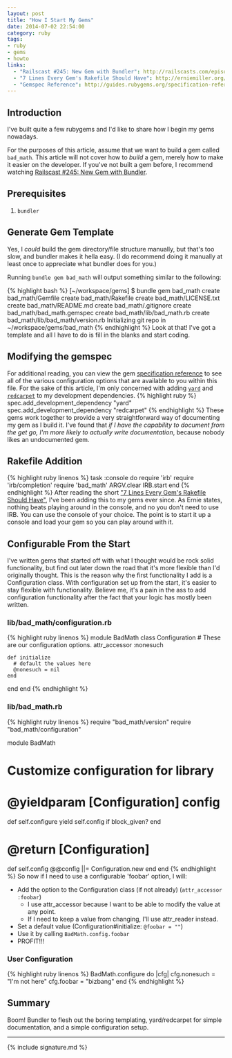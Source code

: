 ```yaml
---
layout: post
title: "How I Start My Gems"
date: 2014-07-02 22:54:00
category: ruby
tags:
- ruby
- gems
- howto
links:
  - "Railscast #245: New Gem with Bundler": http://railscasts.com/episodes/245-new-gem-with-bundler
  - "7 Lines Every Gem's Rakefile Should Have": http://erniemiller.org/2014/02/05/7-lines-every-gems-rakefile-should-have/
  - "Gemspec Reference": http://guides.rubygems.org/specification-reference/
---
```



## Introduction
I've built quite a few rubygems and I'd like to share how I begin my gems nowadays.

For the purposes of this article, assume that we want to build a gem called ```bad_math```.
This article will not cover how to _build_ a gem, merely how to make it easier on the developer.
If you've not built a gem before, I recommend watching [Railscast #245: New Gem with Bundler](http://railscasts.com/episodes/245-new-gem-with-bundler).

## Prerequisites
1. ```bundler```

## Generate Gem Template
Yes, I _could_ build the gem directory/file structure manually, but that's too slow, and bundler makes it hella easy.
(I do recommend doing it manually at least once to appreciate what bundler does for you.)

Running ```bundle gem bad_math``` will output something similar to the following:

{% highlight bash %}
[~/workspace/gems] $ bundle gem bad_math
     create  bad_math/Gemfile
     create  bad_math/Rakefile
     create  bad_math/LICENSE.txt
     create  bad_math/README.md
     create  bad_math/.gitignore
     create  bad_math/bad_math.gemspec
     create  bad_math/lib/bad_math.rb
     create  bad_math/lib/bad_math/version.rb
Initializing git repo in ~/workspace/gems/bad_math
{% endhighlight %}
Look at that! I've got a template and all I have to do is fill in the blanks and start coding.

## Modifying the gemspec
For additional reading, you can view the gem [specification reference](http://guides.rubygems.org/specification-reference/) to see all of the various
configuration options that are available to you within this file.  For the sake of this article, I'm only concerned with adding
[```yard```](http://rubygems.org/gems/yard) and [```redcarpet```](http://rubygems.org/gems/redcarpet) to my development dependencies.
{% highlight ruby %}
  spec.add_development_dependency "yard"
  spec.add_development_dependency "redcarpet"
{% endhighlight %}
These gems work together to provide a very straightforward way of documenting my gem as I build it.
I've found that _if I have the capability to document from the get go, I'm more likely to actually write documentation_, because nobody
likes an undocumented gem.


##  Rakefile Addition
{% highlight ruby linenos %}
task :console do
  require 'irb'
  require 'irb/completion'
  require 'bad_math'
  ARGV.clear
  IRB.start
end
{% endhighlight %}
After reading the short ["7 Lines Every Gem's Rakefile Should Have"](http://erniemiller.org/2014/02/05/7-lines-every-gems-rakefile-should-have/), I've
been adding this to my gems ever since.  As Ernie states, nothing beats playing around in the console, and no you don't need to use IRB.
You can use the console of your choice.  The point is to start it up a console and load your gem so you can play around with it.


## Configurable From the Start
I've written gems that started off with what I thought would be rock solid functionality, but find out later down the road that it's more flexible than
I'd originally thought.  This is the reason why the first functionality I add is a Configuration class.  With configuration set up from the start, it's
easier to stay flexible with functionality.  Believe me, it's a pain in the ass to add configuration functionality after the fact that your logic has
mostly been written.

### lib/bad\_math/configuration.rb
{% highlight ruby linenos %}
module BadMath
  class Configuration
    # These are our configuration options.
    attr_accessor :nonesuch

    def initialize
      # default the values here
      @nonesuch = nil
    end
  end
end
{% endhighlight %}

### lib/bad\_math.rb
{% highlight ruby linenos %}
require "bad_math/version"
require "bad_math/configuration"

module BadMath
  # Customize configuration for library
  # @yieldparam [Configuration] config
  def self.configure
    yield self.config if block_given?
  end

  # @return [Configuration]
  def self.config
    @@config ||= Configuration.new
  end
end
{% endhighlight %}
So now if I need to use a configurable 'foobar' option, I will:

* Add the option to the Configuration class (if not already) (```attr_accessor :foobar```)
  * I use attr_accessor because I want to be able to modify the value at any point.
  * If I need to keep a value from changing, I'll use attr_reader instead.
* Set a default value (Configuration#initialize: ```@foobar = ""```)
* Use it by calling ```BadMath.config.foobar```
* PROFIT!!!

### User Configuration
{% highlight ruby linenos %}
BadMath.configure do |cfg|
  cfg.nonesuch = "I'm not here"
  cfg.foobar = "bizbang"
end
{% endhighlight %}

## Summary
Boom! Bundler to flesh out the boring templating, yard/redcarpet for simple documentation, and a simple configuration setup.

<hr />

{% include signature.md %}
